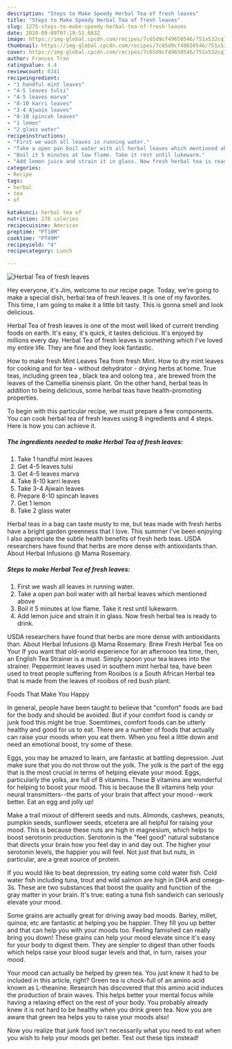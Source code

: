 ```yaml
---
description: "Steps to Make Speedy Herbal Tea of fresh leaves"
title: "Steps to Make Speedy Herbal Tea of fresh leaves"
slug: 1275-steps-to-make-speedy-herbal-tea-of-fresh-leaves
date: 2020-09-09T07:19:51.683Z
image: https://img-global.cpcdn.com/recipes/7c65d9cf49650546/751x532cq70/herbal-tea-of-fresh-leaves-recipe-main-photo.jpg
thumbnail: https://img-global.cpcdn.com/recipes/7c65d9cf49650546/751x532cq70/herbal-tea-of-fresh-leaves-recipe-main-photo.jpg
cover: https://img-global.cpcdn.com/recipes/7c65d9cf49650546/751x532cq70/herbal-tea-of-fresh-leaves-recipe-main-photo.jpg
author: Frances Tran
ratingvalue: 4.4
reviewcount: 8341
recipeingredient:
- "1 handful mint leaves"
- "4-5 leaves tulsi"
- "4-5 leaves marva"
- "8-10 karri leaves"
- "3-4 Ajwain leaves"
- "8-10 spincah leaves"
- "1 lemon"
- "2 glass water"
recipeinstructions:
- "First we wash all leaves in running water."
- "Take a open pan boil water with all herbal leaves which mentioned above"
- "Boil it 5 minutes at low flame. Take it rest until lukewarm."
- "Add lemon juice and strain it in glass. Now fresh herbal tea is ready to drink."
categories:
- Recipe
tags:
- herbal
- tea
- of

katakunci: herbal tea of 
nutrition: 278 calories
recipecuisine: American
preptime: "PT10M"
cooktime: "PT49M"
recipeyield: "4"
recipecategory: Lunch

---
```



![Herbal Tea of fresh leaves](https://img-global.cpcdn.com/recipes/7c65d9cf49650546/751x532cq70/herbal-tea-of-fresh-leaves-recipe-main-photo.jpg)

Hey everyone, it's Jim, welcome to our recipe page. Today, we're going to make a special dish, herbal tea of fresh leaves. It is one of my favorites. This time, I am going to make it a little bit tasty. This is gonna smell and look delicious.

Herbal Tea of fresh leaves is one of the most well liked of current trending foods on earth. It's easy, it's quick, it tastes delicious. It's enjoyed by millions every day. Herbal Tea of fresh leaves is something which I've loved my entire life. They are fine and they look fantastic.

How to make fresh Mint Leaves Tea from fresh Mint. How to dry mint leaves for cooking and for tea - without dehydrator - drying herbs at home. True teas, including green tea , black tea and oolong tea , are brewed from the leaves of the Camellia sinensis plant. On the other hand, herbal teas In addition to being delicious, some herbal teas have health-promoting properties.


To begin with this particular recipe, we must prepare a few components. You can cook herbal tea of fresh leaves using 8 ingredients and 4 steps. Here is how you can achieve it.

<!--inarticleads1-->

##### The ingredients needed to make Herbal Tea of fresh leaves:

1. Take 1 handful mint leaves
1. Get 4-5 leaves tulsi
1. Get 4-5 leaves marva
1. Take 8-10 karri leaves
1. Take 3-4 Ajwain leaves
1. Prepare 8-10 spincah leaves
1. Get 1 lemon
1. Take 2 glass water


Herbal teas in a bag can taste musty to me, but teas made with fresh herbs have a bright garden greenness that I love. This summer I&#39;ve been enjoying I also appreciate the subtle health benefits of fresh herb teas. USDA researchers have found that herbs are more dense with antioxidants than. About Herbal Infusions @ Mama Rosemary. 

<!--inarticleads2-->

##### Steps to make Herbal Tea of fresh leaves:

1. First we wash all leaves in running water.
1. Take a open pan boil water with all herbal leaves which mentioned above
1. Boil it 5 minutes at low flame. Take it rest until lukewarm.
1. Add lemon juice and strain it in glass. Now fresh herbal tea is ready to drink.


USDA researchers have found that herbs are more dense with antioxidants than. About Herbal Infusions @ Mama Rosemary. Brew Fresh Herbal Tea on Your If you want that old-world experience for an afternoon tea time, then, an English Tea Strainer is a must. Simply spoon your tea leaves into the strainer. Peppermint leaves used in southern mint herbal tea, have been used to treat people suffering from Rooibos is a South African Herbal tea that is made from the leaves of rooibos of red bush plant. 

Foods That Make You Happy


In general, people have been taught to believe that "comfort" foods are bad for the body and should be avoided. But if your comfort food is candy or junk food this might be true. Soemtimes, comfort foods can be utterly healthy and good for us to eat. There are a number of foods that actually can raise your moods when you eat them. When you feel a little down and need an emotional boost, try some of these.

Eggs, you may be amazed to learn, are fantastic at battling depression. Just make sure that you do not throw out the yolk. The yolk is the part of the egg that is the most crucial in terms of helping elevate your mood. Eggs, particularly the yolks, are full of B vitamins. These B vitamins are wonderful for helping to boost your mood. This is because the B vitamins help your neural transmitters--the parts of your brain that affect your mood--work better. Eat an egg and jolly up!

Make a trail mixout of different seeds and nuts. Almonds, cashews, peanuts, pumpkin seeds, sunflower seeds, etcetera are all helpful for raising your mood. This is because these nuts are high in magnesium, which helps to boost serotonin production. Serotonin is the "feel good" natural substance that directs your brain how you feel day in and day out. The higher your serotonin levels, the happier you will feel. Not just that but nuts, in particular, are a great source of protein.

If you would like to beat depression, try eating some cold water fish. Cold water fish including tuna, trout and wild salmon are high in DHA and omega-3s. These are two substances that boost the quality and function of the gray matter in your brain. It's true: eating a tuna fish sandwich can seriously elevate your mood. 

Some grains are actually great for driving away bad moods. Barley, millet, quinoa, etc are fantastic at helping you be happier. They fill you up better and that can help you with your moods too. Feeling famished can really bring you down! These grains can help your mood elevate since it's easy for your body to digest them. They are simpler to digest than other foods which helps raise your blood sugar levels and that, in turn, raises your mood.

Your mood can actually be helped by green tea. You just knew it had to be included in this article, right? Green tea is chock-full of an amino acid known as L-theanine. Research has discovered that this amino acid induces the production of brain waves. This helps better your mental focus while having a relaxing effect on the rest of your body. You probably already knew it is not hard to be healthy when you drink green tea. Now you are aware that green tea helps you to raise your moods also!

Now you realize that junk food isn't necessarily what you need to eat when you wish to help your moods get better. Test out  these tips  instead!

